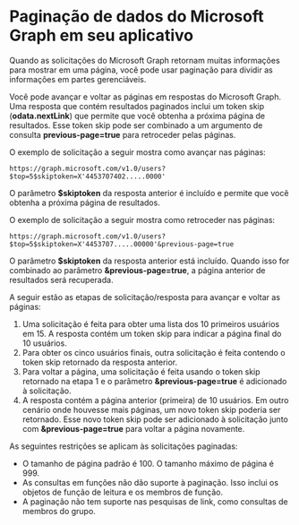 
# <a name="paging-microsoft-graph-data-in-your-app"></a>Paginação de dados do Microsoft Graph em seu aplicativo 
 
Quando as solicitações do Microsoft Graph retornam muitas informações para mostrar em uma página, você pode usar paginação para dividir as informações em partes gerenciáveis. 

Você pode avançar e voltar as páginas em respostas do Microsoft Graph. Uma resposta que contém resultados paginados inclui um token skip (**odata.nextLink**) que permite que você obtenha a próxima página de resultados. Esse token skip pode ser combinado a um argumento de consulta **previous-page=true** para retroceder pelas páginas.

O exemplo de solicitação a seguir mostra como avançar nas páginas:

```
https://graph.microsoft.com/v1.0/users?$top=5$skiptoken=X'4453707402.....0000'
```
O parâmetro **$skiptoken** da resposta anterior é incluído e permite que você obtenha a próxima página de resultados.

O exemplo de solicitação a seguir mostra como retroceder nas páginas:

```
https://graph.microsoft.com/v1.0/users?$top=5$skiptoken=X'4453707.....00000'&previous-page=true
```
O parâmetro **$skiptoken** da resposta anterior está incluído. Quando isso for combinado ao parâmetro **&previous-page=true**, a página anterior de resultados será recuperada.

A seguir estão as etapas de solicitação/resposta para avançar e voltar as páginas:

1. Uma solicitação é feita para obter uma lista dos 10 primeiros usuários em 15. A resposta contém um token skip para indicar a página final do 10 usuários.
2. Para obter os cinco usuários finais, outra solicitação é feita contendo o token skip retornado da resposta anterior.
3. Para voltar a página, uma solicitação é feita usando o token skip retornado na etapa 1 e o parâmetro **&previous-page=true** é adicionado à solicitação.
4. A resposta contém a página anterior (primeira) de 10 usuários. Em outro cenário onde houvesse mais páginas, um novo token skip poderia ser retornado. Esse novo token skip pode ser adicionado à solicitação junto com **&previous-page=true** para voltar a página novamente.

As seguintes restrições se aplicam às solicitações paginadas:

- O tamanho de página padrão é 100. O tamanho máximo de página é 999.
- As consultas em funções não dão suporte à paginação. Isso inclui os objetos de função de leitura e os membros de função.
- A paginação não tem suporte nas pesquisas de link, como consultas de membros do grupo.
